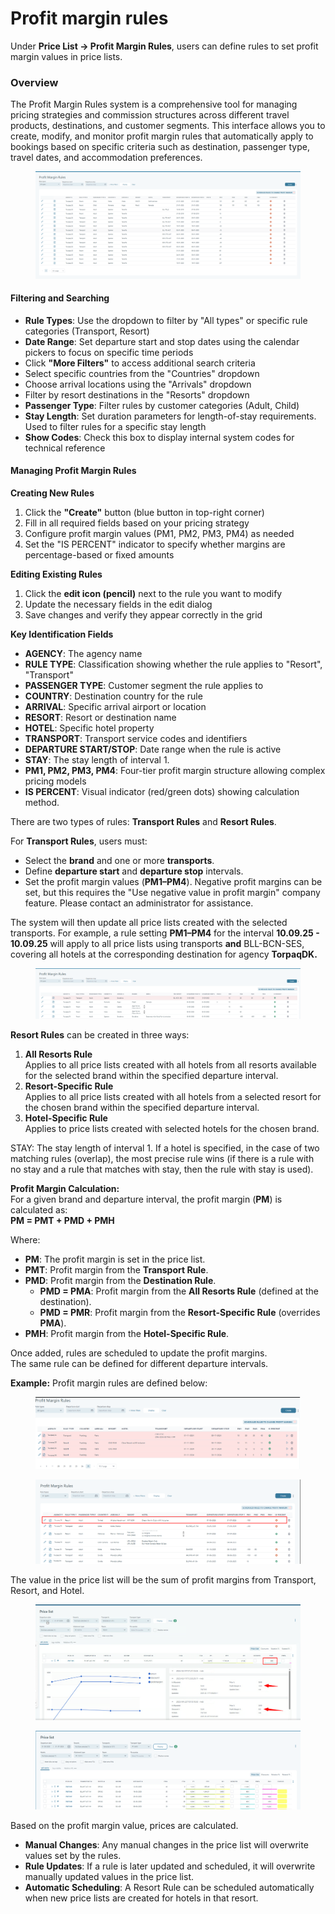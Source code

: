 # Profit margin rules

Under **Price List → Profit Margin Rules**, users can define rules to set profit margin values in price lists.

### Overview

The Profit Margin Rules system is a comprehensive tool for managing pricing strategies and commission structures across different travel products, destinations, and customer segments. This interface allows you to create, modify, and monitor profit margin rules that automatically apply to bookings based on specific criteria such as destination, passenger type, travel dates, and accommodation preferences.

<figure><img src=".gitbook/assets/image (5) (1).png" alt=""><figcaption></figcaption></figure>

#### Filtering and Searching

* **Rule Types**: Use the dropdown to filter by "All types" or specific rule categories (Transport, Resort)
* **Date Range**: Set departure start and stop dates using the calendar pickers to focus on specific time periods
* Click **"More Filters"** to access additional search criteria
* Select specific countries from the "Countries" dropdown
* Choose arrival locations using the "Arrivals" dropdown
* Filter by resort destinations in the "Resorts" dropdown
* **Passenger Type**: Filter rules by customer categories (Adult, Child)
* **Stay Length**: Set duration parameters for length-of-stay requirements. Used to filter rules for a specific stay length
* **Show Codes**: Check this box to display internal system codes for technical reference

#### Managing Profit Margin Rules

**Creating New Rules**

1. Click the **"Create"** button (blue button in top-right corner)
2. Fill in all required fields based on your pricing strategy
3. Configure profit margin values (PM1, PM2, PM3, PM4) as needed
4. Set the "IS PERCENT" indicator to specify whether margins are percentage-based or fixed amounts

**Editing Existing Rules**

1. Click the **edit icon (pencil)** next to the rule you want to modify
2. Update the necessary fields in the edit dialog
3. Save changes and verify they appear correctly in the grid

**Key Identification Fields**

* **AGENCY**: The agency name&#x20;
* **RULE TYPE**: Classification showing whether the rule applies to "Resort", "Transport"
* **PASSENGER TYPE**: Customer segment the rule applies to
* **COUNTRY**: Destination country for the rule
* **ARRIVAL**: Specific arrival airport or location
* **RESORT**: Resort or destination name
* **HOTEL**: Specific hotel property&#x20;
* **TRANSPORT**: Transport service codes and identifiers
* **DEPARTURE START/STOP**: Date range when the rule is active
* **STAY**: The stay length of interval 1.
* **PM1, PM2, PM3, PM4**: Four-tier profit margin structure allowing complex pricing models
* **IS PERCENT**: Visual indicator (red/green dots) showing calculation method.

There are two types of rules: **Transport Rules** and **Resort Rules**.

For **Transport Rules**, users must:

* Select the **brand** and one or more **transports**.
* Define **departure start** and **departure stop** intervals.
* Set the profit margin values (**PM1–PM4**). Negative profit margins can be set, but this requires the "Use negative value in profit margin" company feature. Please contact an administrator for assistance.

The system will then update all price lists created with the selected transports. For example, a rule setting **PM1–PM4** for the interval **10.09.25 - 10.09.25** will apply to all price lists using transports **and** BLL-BCN-SES, covering all hotels at the corresponding destination for agency **TorpaqDK.**

<figure><img src=".gitbook/assets/image (4) (1).png" alt=""><figcaption></figcaption></figure>

**Resort Rules** can be created in three ways:

1. **All Resorts Rule**\
   Applies to all price lists created with all hotels from all resorts available for the selected brand within the specified departure interval.
2. **Resort-Specific Rule**\
   Applies to all price lists created with all hotels from a selected resort for the chosen brand within the specified departure interval.
3. **Hotel-Specific Rule**\
   Applies to price lists created with selected hotels for the chosen brand.

STAY: The stay length of interval 1.  If a hotel is specified, in the case of two matching rules (overlap), the most precise rule wins (if there is a rule with no stay and a rule that matches with stay, then the rule with stay is used).

**Profit Margin Calculation:**\
For a given brand and departure interval, the profit margin (**PM**) is calculated as:\
**PM = PMT + PMD + PMH**

Where:

* **PM**: The profit margin is set in the price list.
* **PMT**: Profit margin from the **Transport Rule**.
* **PMD**: Profit margin from the **Destination Rule**.
  * **PMD = PMA**: Profit margin from the **All Resorts Rule** (defined at the destination).
  * **PMD = PMR**: Profit margin from the **Resort-Specific Rule** (overrides **PMA**).
* **PMH**: Profit margin from the **Hotel-Specific Rule**.

Once added, rules are scheduled to update the profit margins.\
The same rule can be defined for different departure intervals.

**Example:** Profit margin rules are defined below:

<figure><img src=".gitbook/assets/image (6).png" alt=""><figcaption></figcaption></figure>

<figure><img src=".gitbook/assets/image (7).png" alt=""><figcaption></figcaption></figure>

The value in the price list will be the sum of profit margins from Transport, Resort, and Hotel.

<figure><img src=".gitbook/assets/image (8).png" alt=""><figcaption></figcaption></figure>

<figure><img src=".gitbook/assets/image (158).png" alt=""><figcaption></figcaption></figure>

Based on the profit margin value, prices are calculated.

* **Manual Changes**: Any manual changes in the price list will overwrite values set by the rules.
* **Rule Updates**: If a rule is later updated and scheduled, it will overwrite manually updated values in the price list.
* **Automatic Scheduling**: A Resort Rule can be scheduled automatically when new price lists are created for hotels in that resort.

